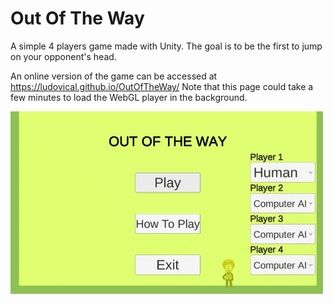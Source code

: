 # Out Of The Way
A simple 4 players game made with Unity. The goal is to be the first to jump on your opponent's head.

An online version of the game can be accessed at https://ludovical.github.io/OutOfTheWay/
Note that this page could take a few minutes to load the WebGL player in the background.

![Demo gif](https://github.com/LudovicAL/OutOfTheWay/blob/master/Demo.gif?raw=true)
